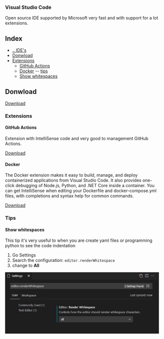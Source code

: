 ### Visual Studio Code
Open source IDE supported by Microsoft very fast and with support for a lot extensions.



## Index
- [.. IDE's](../README.md)
- [Donwload](#donwload)
- [Extensions](#extensions)
  - [GitHub Actions](#extensions-github-actions)
  - [Docker](#extensions-github-docker)
-- [tips](#tips)
  - [Show whitespaces](#tips-show-whitespaces)



## Donwload <a name="donwload"></a>
[Download](https://code.visualstudio.com/)



### Extensions <a name="extensions"></a>


#### GitHub Actions <a name="extensions-github-actions"></a>
Extension with IntelliSense code and very good to management GitHub Actions.

[Download](https://marketplace.visualstudio.com/items?itemName=cschleiden.vscode-github-actions)


#### Docker <a name="extensions-github-docker"></a>
The Docker extension makes it easy to build, manage, and deploy containerized applications from Visual Studio Code. It also provides one-click debugging of Node.js, Python, and .NET Core inside a container.
You can get IntelliSense when editing your Dockerfile and docker-compose.yml files, with completions and syntax help for common commands.

[Download](https://marketplace.visualstudio.com/items?itemName=ms-azuretools.vscode-docker)



### Tips <a name="tips"></a>


#### Show whitespaces <a name="tips-show-whitespaces"></a>

This tip it's very useful to when you are create yaml files or programming python to see the code indentation

1. Go Settings
2. Search the configuration: `editor.renderWhitespace`
3. change to **All**

![Show whitespaces](../../media/show-whitespaces.png "Show whitespaces")